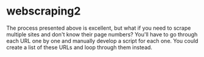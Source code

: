 # webscraping2
The process presented above is excellent, but what if you need to scrape multiple sites and don't know their page numbers? You'll have to go through each URL one by one and manually develop a script for each one. You could create a list of these URLs and loop through them instead.
